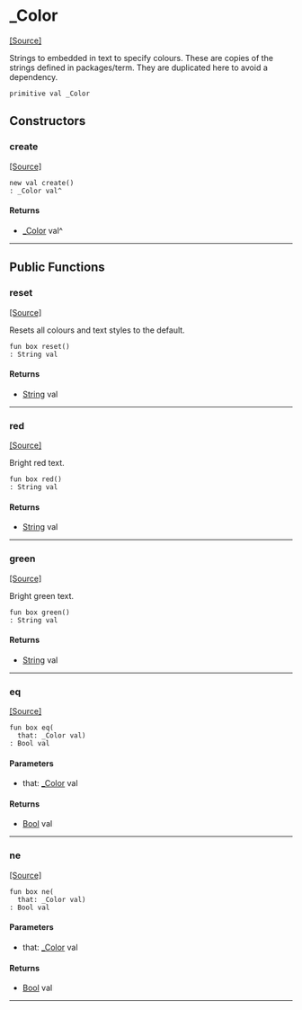 # _Color
<span class="source-link">[[Source]](src/pony_test/_color.md#L-0-1)</span>

Strings to embedded in text to specify colours. These are copies of the
strings defined in packages/term. They are duplicated here to avoid a
dependency.


```pony
primitive val _Color
```

## Constructors

### create
<span class="source-link">[[Source]](src/pony_test/_color.md#L-0-1)</span>


```pony
new val create()
: _Color val^
```

#### Returns

* [_Color](pony_test-_Color.md) val^

---

## Public Functions

### reset
<span class="source-link">[[Source]](src/pony_test/_color.md#L-0-7)</span>


Resets all colours and text styles to the default.


```pony
fun box reset()
: String val
```

#### Returns

* [String](builtin-String.md) val

---

### red
<span class="source-link">[[Source]](src/pony_test/_color.md#L-0-13)</span>


Bright red text.


```pony
fun box red()
: String val
```

#### Returns

* [String](builtin-String.md) val

---

### green
<span class="source-link">[[Source]](src/pony_test/_color.md#L-0-19)</span>


Bright green text.


```pony
fun box green()
: String val
```

#### Returns

* [String](builtin-String.md) val

---

### eq
<span class="source-link">[[Source]](src/pony_test/_color.md#L-0-7)</span>


```pony
fun box eq(
  that: _Color val)
: Bool val
```
#### Parameters

*   that: [_Color](pony_test-_Color.md) val

#### Returns

* [Bool](builtin-Bool.md) val

---

### ne
<span class="source-link">[[Source]](src/pony_test/_color.md#L-0-7)</span>


```pony
fun box ne(
  that: _Color val)
: Bool val
```
#### Parameters

*   that: [_Color](pony_test-_Color.md) val

#### Returns

* [Bool](builtin-Bool.md) val

---

